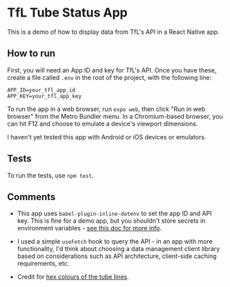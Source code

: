 # TfL Tube Status App

This is a demo of how to display data from TfL's API in a React Native app.

## How to run

First, you will need an App ID and key for TfL's API. Once you have these, create a file called `.env` in the root of the project, with the following line:

```
APP_ID=your_tfl_app_id
APP_KEY=your_tfl_app_key
```

To run the app in a web browser, run `expo web`, then click "Run in web browser" from the Metro Bundler menu. In a Chromium-based browser, you can hit F12 and choose to emulate a device's viewport dimensions.

I haven't yet tested this app with Android or iOS devices or emulators.

## Tests

To run the tests, use `npm test`.

## Comments

- This app uses `babel-plugin-inline-dotenv` to set the app ID and API key. This is fine for a demo app, but you shouldn't store secrets in environment variables - [see this doc for more info](https://docs.expo.io/build-reference/variables/).

- I used a simple `useFetch` hook to query the API - in an app with more functionality, I'd think about choosing a data management client library based on considerations such as API architecture, client-side caching requirements, etc.

- Credit for [hex colours of the tube lines](https://github.com/rourkie/tflcss/blob/master/tfl.css).
